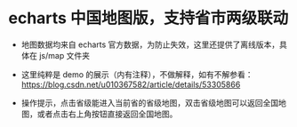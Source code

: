 # echarts 中国地图版，支持省市两级联动

* 地图数据均来自 echarts 官方数据，为防止失效，这里还提供了离线版本，具体在 js/map 文件夹

* 这里纯粹是 demo 的展示（内有注释），不做解释，如有不解参看：https://blog.csdn.net/u010367582/article/details/53305866

* 操作提示，点击省级能进入当前省的省级地图，双击省级地图可以返回全国地图，或者点击右上角按钮直接返回全国地图。
